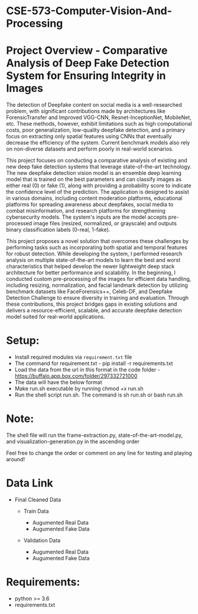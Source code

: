 # CSE-573-Computer-Vision-And-Processing
# Project Overview - Comparative Analysis of Deep Fake Detection System for Ensuring Integrity in Images

The detection of Deepfake content on social media is a well-researched problem, 
with significant contributions made by architectures like ForensicTransfer and Improved VGG-CNN, 
Resnet-InceptionNet, MobileNet, etc. These methods, however, exhibit limitations such as high computational costs, 
poor generalization, low-quality deepfake detection, and a primary focus on extracting only spatial features using 
CNNs that eventually decrease the efficiency of the system. Current benchmark models also rely on non-diverse datasets
 and perform poorly in real-world scenarios.

This project focuses on conducting a comparative analysis of existing and new deep fake detection systems that
leverage state-of-the-art technology. The new deepfake detection vision model is an ensemble deep learning model that is 
trained on the best parameters and can classify images as either real (0) or fake (1), along with 
providing a probability score to indicate the confidence level of the prediction. The application is designed to 
assist in various domains, including content moderation platforms, educational platforms for spreading awareness 
about deepfakes, social media to combat misinformation, and research platforms for strengthening cybersecurity models. 
The system's inputs are the model accepts pre-processed image files (resized, normalized, or grayscale) and 
outputs binary classification labels (0-real, 1-fake).

This project proposes a novel solution that overcomes these challenges by performing tasks such as incorporating 
both spatial and temporal features for robust detection. While developing the system, I performed research
analysis on multiple state-of-the-art models to learn the best and worst characteristics that helped develop 
the newer lightweight deep stack architecture for better performance and scalability. 
In the beginning, I conducted custom pre-processing of the images for efficient data handling, 
including resizing, normalization, and facial landmark detection by utilizing benchmark datasets like 
FaceForensics++, Celeb-DF, and Deepfake Detection Challenge to ensure diversity in training and evaluation.
Through these contributions, this project bridges gaps in existing solutions and delivers a resource-efficient, 
scalable, and accurate deepfake detection model suited for real-world applications.




# Setup:

- Install required modules via `requirement.txt` file
- The command for requirement.txt - pip install -r requirements.txt
- Load the data from the url in this format in the code folder - https://buffalo.app.box.com/folder/297332721000
- The data will have the below format
- Make run.sh executable by running chmod +x run.sh 
- Run the shell script run.sh. The command is sh run.sh or bash run.sh


# Note:

The shell file will run the frame-extraction.py, state-of-the-art-model.py, and visualization-generation.py in the ascending order

Feel free to change the order or comment on any line for testing and playing around!


# Data Link

- Final Cleaned Data 
    - Train Data
        - Augumented Real Data
        - Augumented Fake Data

    - Validation Data
        - Augumented Real Data
        - Augumented Fake Data

# Requirements:

- python >= 3.6
- requirements.txt
